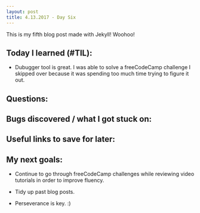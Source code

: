 ```yaml
---
layout: post
title: 4.13.2017 - Day Six 
---
```


This is my fifth blog post made with Jekyll! Woohoo! 

## Today I learned (#TIL):

- Dubugger tool is great.  I was able to solve a freeCodeCamp challenge I skipped over because it was spending too much time trying to figure it out.   





## Questions:


## Bugs discovered / what I got stuck on:


## Useful links to save for later:




## My next goals:


- Continue to go through freeCodeCamp challenges while reviewing video tutorials in order to improve fluency.
- Tidy up past blog posts. 

- Perseverance is key.  :)







